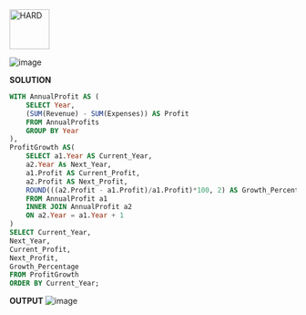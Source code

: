 <img src="https://img.shields.io/badge/HARD-darkred" alt="HARD" width="70">

![image](https://github.com/user-attachments/assets/8e96c929-acc2-40da-8d83-c5a3a3f3330e)

**SOLUTION**
```sql
WITH AnnualProfit AS (
    SELECT Year,
    (SUM(Revenue) - SUM(Expenses)) AS Profit
    FROM AnnualProfits
    GROUP BY Year
),
ProfitGrowth AS(
    SELECT a1.Year AS Current_Year,
    a2.Year As Next_Year,
    a1.Profit AS Current_Profit,
    a2.Profit AS Next_Profit,
    ROUND(((a2.Profit - a1.Profit)/a1.Profit)*100, 2) AS Growth_Percentage
    FROM AnnualProfit a1
    INNER JOIN AnnualProfit a2
    ON a2.Year = a1.Year + 1
)
SELECT Current_Year,
Next_Year,
Current_Profit,
Next_Profit,
Growth_Percentage
FROM ProfitGrowth
ORDER BY Current_Year;
```

**OUTPUT**
![image](https://github.com/user-attachments/assets/ed6f6e8d-7114-4fef-9832-fb95a10a0971)
